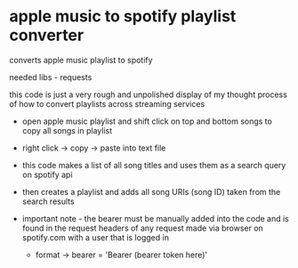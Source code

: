 # apple music to spotify playlist converter
converts apple music playlist to spotify

needed libs - requests

this code is just a very rough and unpolished display of my thought process of how to convert playlists across streaming services
- open apple music playlist and shift click on top and bottom songs to copy all songs in playlist
- right click -> copy -> paste into text file
- this code makes a list of all song titles and uses them as a search query on spotify api 
- then creates a playlist and adds all song URIs (song ID) taken from the search results

- important note - the bearer must be manually added into the code and is found in the request headers of any request made via browser on spotify.com with a user that is logged in
    - format -> bearer = 'Bearer (bearer token here)'
